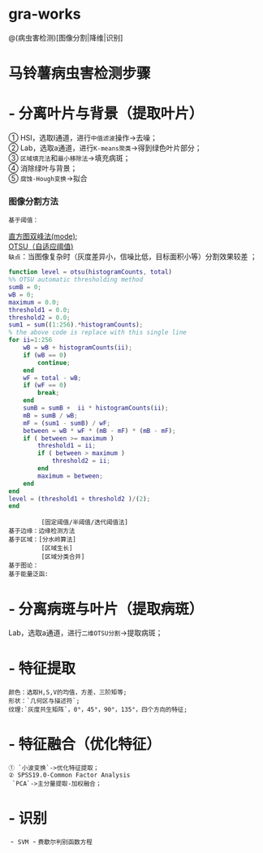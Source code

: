 # gra-works
@(病虫害检测)[图像分割|降维|识别]
# 马铃薯病虫害检测步骤
# - **分离叶片与背景（提取叶片）**
  ① HSI，选取I通道，进行`中值滤波`操作->去噪；<br>
  ② Lab，选取a通道，进行`K-means聚类`->得到绿色叶片部分；<br>
  ③ `区域填充法`和`最小移除法`->填充病斑；<br>
  ④ 消除绿叶与背景；<br>
  ⑤ `腐蚀-Hough变换`->拟合<br>
  ### 图像分割方法
    基于阈值： 
[直方图双峰法(mode)](http://blog.csdn.net/hh555800/article/details/42342687);<br>
[OTSU（自适应阈值)](https://zh.wikipedia.org/zh-hans/%E5%A4%A7%E6%B4%A5%E7%AE%97%E6%B3%95)<br>
`缺点`：当图像复杂时（灰度差异小，信噪比低，目标面积小等）分割效果较差 ；
```matlab
function level = otsu(histogramCounts, total)
%% OTSU automatic thresholding method
sumB = 0;
wB = 0;
maximum = 0.0;
threshold1 = 0.0;
threshold2 = 0.0;
sum1 = sum((1:256).*histogramCounts); 
% the above code is replace with this single line
for ii=1:256
    wB = wB + histogramCounts(ii);
    if (wB == 0)
        continue;
    end
    wF = total - wB;
    if (wF == 0)
        break;
    end
    sumB = sumB +  ii * histogramCounts(ii);
    mB = sumB / wB;
    mF = (sum1 - sumB) / wF;
    between = wB * wF * (mB - mF) * (mB - mF);
    if ( between >= maximum )
        threshold1 = ii;
        if ( between > maximum )
            threshold2 = ii;
        end
        maximum = between;
    end
end
level = (threshold1 + threshold2 )/(2);
end
```
             [固定阈值/半阈值/迭代阈值法]
    基于边缘：边缘检测方法
    基于区域：[分水岭算法]
             [区域生长]
             [区域分类合并]
    基于图论：
    基于能量泛函:
   <!-- 1.K-means
   2.Hough变幻
   3.超像素分割算法
   4.Graphcut -->

# - **分离病斑与叶片（提取病斑）**
  Lab，选取a通道，进行`二维OTSU分割`->提取病斑；
# - **特征提取**
    颜色：选取H,S,V的均值，方差，三阶矩等;
    形状：`几何区与描述符`;
    纹理:`灰度共生矩阵`，0°，45°，90°，135°，四个方向的特征;
# - **特征融合（优化特征）**
    ① `小波变换`->优化特征提取；
    ② SPSS19.0-Common Factor Analysis
     `PCA`->主分量提取-加权融合；
# - **识别**
  -  `SVM`
  - `费歇尔判别函数方程`


    
